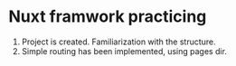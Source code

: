 # Nuxt framwork practicing
1. Project is created. Familiarization with the structure. 
2. Simple routing has been implemented, using pages dir.
